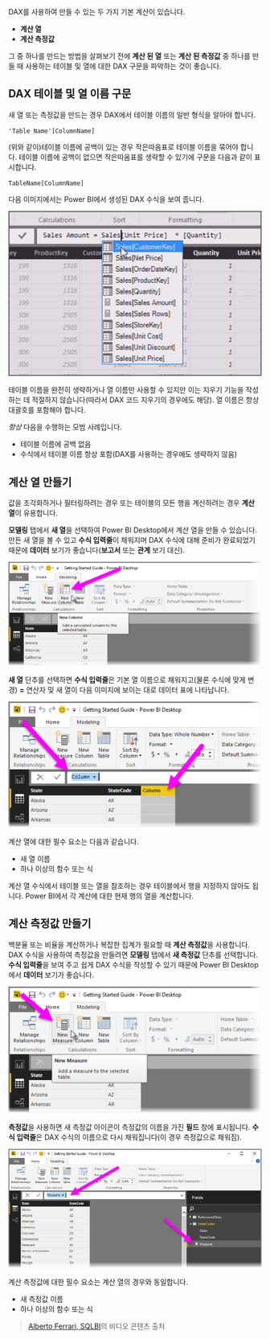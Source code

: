 DAX를 사용하여 만들 수 있는 두 가지 기본 계산이 있습니다.

* **계산 열**
* **계산 측정값**

그 중 하나를 만드는 방법을 살펴보기 전에 **계산 된 열** 또는 **계산 된 측정값** 중 하나를 만들 때 사용하는 테이블 및 열에 대한 DAX 구문을 파악하는 것이 좋습니다.

## <a name="dax-table-and-column-name-syntax"></a>DAX 테이블 및 열 이름 구문
새 열 또는 측정값을 만드는 경우 DAX에서 테이블 이름의 일반 형식을 알아야 합니다.

    'Table Name'[ColumnName]

(위와 같이)테이블 이름에 공백이 있는 경우 작은따옴표로 테이블 이름을 묶어야 합니다. 테이블 이름에 공백이 없으면 작은따옴표를 생략할 수 있기에 구문을 다음과 같이 표시합니다.

    TableName[ColumnName]

다음 이미지에서는 Power BI에서 생성된 DAX 수식을 보여 줍니다.

![](media/7-2-dax-calculation-types/dax-calc-types_1.png)

테이블 이름을 완전히 생략하거나 열 이름만 사용할 수 있지만 이는 지우기 기능을 작성하는 데 적절하지 않습니다(따라서 DAX 코드 지우기의 경우에도 해당). 열 이름은 항상 대괄호를 포함해야 합니다.

*항상* 다음을 수행하는 모범 사례입니다.

* 테이블 이름에 공백 없음
* 수식에서 테이블 이름 항상 포함(DAX를 사용하는 경우에도 생략하지 않음)

## <a name="creating-calculated-columns"></a>계산 열 만들기
값을 조각화하거나 필터링하려는 경우 또는 테이블의 모든 행을 계산하려는 경우 **계산 열**이 유용합니다.

**모델링** 탭에서 **새 열**을 선택하여 Power BI Desktop에서 계산 열을 만들 수 있습니다. 만든 새 열을 볼 수 있고 **수식 입력줄**이 채워지며 DAX 수식에 대해 준비가 완료되었기 때문에 **데이터** 보기가 좋습니다(**보고서** 또는 **관계** 보기 대신).

![](media/7-2-dax-calculation-types/dax-calc-types_2a.png)

**새 열** 단추를 선택하면 **수식 입력줄**은 기본 열 이름으로 채워지고(물론 수식에 맞게 변경) **=** 연산자 및 새 열이 다음 이미지에 보이는 대로 데이터 표에 나타납니다.

![](media/7-2-dax-calculation-types/dax-calc-types_3.png)

계산 열에 대한 필수 요소는 다음과 같습니다.

* 새 열 이름
* 하나 이상의 함수 또는 식

계산 열 수식에서 테이블 또는 열을 참조하는 경우 테이블에서 행을 지정하지 않아도 됩니다. Power BI에서 각 계산에 대한 현재 행의 열을 계산합니다.

## <a name="creating-calculated-measures"></a>계산 측정값 만들기
백분율 또는 비율을 계산하거나 복잡한 집계가 필요할 때 **계산 측정값**을 사용합니다. DAX 수식을 사용하여 측정값을 만들려면 **모델링** 탭에서 **새 측정값** 단추를 선택합니다. **수식 입력줄**을 보여 주고 쉽게 DAX 수식을 작성할 수 있기 때문에 Power BI Desktop에서 **데이터** 보기가 좋습니다.

![](media/7-2-dax-calculation-types/dax-calc-types_4.png)

**측정값**을 사용하면 새 측정값 아이콘이 측정값의 이름을 가진 **필드** 창에 표시됩니다. **수식 입력줄**은 DAX 수식의 이름으로 다시 채워집니다(이 경우 측정값으로 채워짐).

![](media/7-2-dax-calculation-types/dax-calc-types_5.png)

계산 측정값에 대한 필수 요소는 계산 열의 경우와 동일합니다.

* 새 측정값 이름
* 하나 이상의 함수 또는 식

> [Alberto Ferrari, SQLBI](http://www.sqlbi.com/learning-dax/?utm_source=powerbi&utm_medium=marketing&utm_campaign=after-summit)의 비디오 콘텐츠 출처
> 
> 

